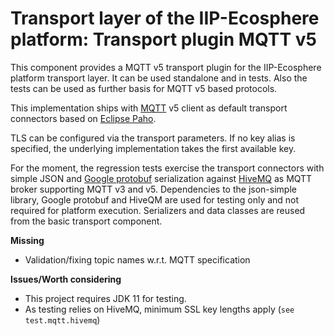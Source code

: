 # Transport layer of the IIP-Ecosphere platform: Transport plugin MQTT v5

This component provides a MQTT v5 transport plugin for the IIP-Ecosphere platform transport layer. It can be used
standalone and in tests. Also the tests can be used as further basis for MQTT v5 based protocols.

This implementation ships with [MQTT](https://mqtt.org/) v5 client as default transport connectors based on 
[Eclipse Paho](https://www.eclipse.org/paho/).

TLS can be configured via the transport parameters. If no key alias is specified, the underlying implementation takes the first available key.

For the moment, the regression tests exercise the transport connectors with simple JSON and [Google protobuf](https://developers.google.com/protocol-buffers) serialization against [HiveMQ](https://www.hivemq.com) as MQTT broker 
supporting MQTT v3 and v5. Dependencies to the json-simple library, Google protobuf and HiveQM are used for testing 
only and not required for platform execution. Serializers and data classes are reused from the basic transport 
component. 

**Missing**
- Validation/fixing topic names w.r.t. MQTT specification

**Issues/Worth considering**
- This project requires JDK 11 for testing. 
- As testing relies on HiveMQ, minimum SSL key lengths apply (`see test.mqtt.hivemq`)

